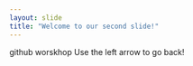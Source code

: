 ```yaml
---
layout: slide
title: "Welcome to our second slide!"
---
```

github worskhop
Use the left arrow to go back!
